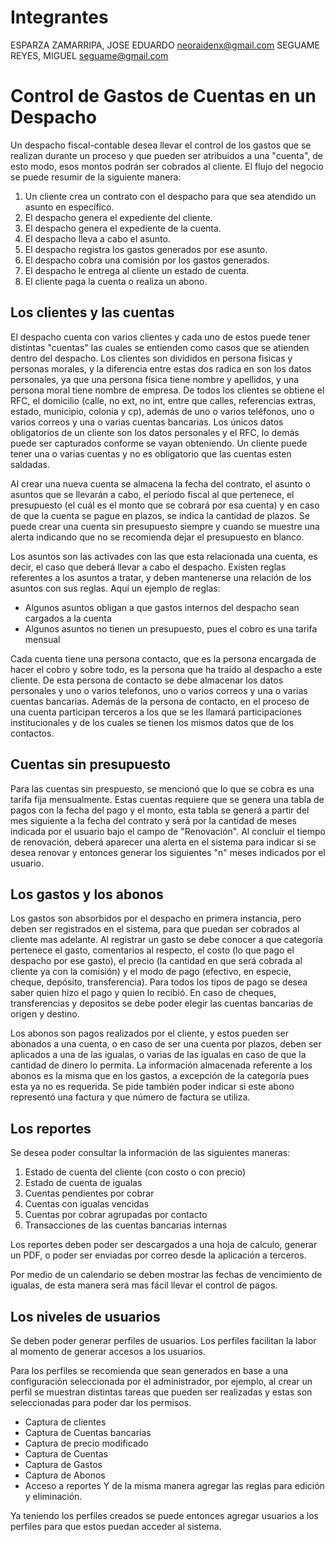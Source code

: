 # Integrantes

ESPARZA ZAMARRIPA, JOSE EDUARDO         neoraidenx@gmail.com
SEGUAME REYES, MIGUEL			seguame@gmail.com


# Control de Gastos de Cuentas en un Despacho

Un despacho fiscal-contable desea llevar el control de los gastos que se realizan durante un proceso y que pueden ser atribuidos a una "cuenta", de esto modo, esos montos podrán ser cobrados al cliente.
El flujo del negocio se puede resumir de la siguiente manera:

1. Un cliente crea un contrato con el despacho para que sea atendido un asunto en específico.
1. El despacho genera el expediente del cliente.
1. El despacho genera el expediente de la cuenta.
1. El despacho lleva a cabo el asunto.
1. El despacho registra los gastos generados por ese asunto.
1. El despacho cobra una comisión por los gastos generados.
1. El despacho le entrega al cliente un estado de cuenta.
1. El cliente paga la cuenta o realiza un abono.

## Los clientes y las cuentas
El despacho cuenta con varios clientes y cada uno de estos puede tener distintas "cuentas" las cuales se entienden como casos que se atienden dentro del despacho.
Los clientes son divididos en persona fisicas y personas morales, y la diferencia entre estas dos radica en son los datos personales, ya que una persona física tiene nombre y apellidos, y una persona moral tiene nombre de empresa.
De todos los clientes se obtiene el RFC, el domicilio (calle, no ext, no int, entre que calles, referencias extras, estado, municipio, colonia y cp), además de uno o varios teléfonos, uno o varios correos y una o varias cuentas bancarias.
Los únicos datos obligatorios de un cliente son los datos personales y el RFC, lo demás puede ser capturados conforme se vayan obteniendo.
Un cliente puede tener una o varias cuentas y no es obligatorio que las cuentas esten saldadas.

Al crear una nueva cuenta se almacena la fecha del contrato, el asunto o asuntos que se llevarán a cabo, el período fiscal al que pertenece, el presupuesto (el cuál es el monto que se cobrará por esa cuenta) y en caso de que la cuenta se pague en plazos, se indica la cantidad de plazos.
Se puede crear una cuenta sin presupuesto siempre y cuando se muestre una alerta indicando que no se recomienda dejar el presupuesto en blanco.

Los asuntos son las activades con las que esta relacionada una cuenta, es decir, el caso que deberá llevar a cabo el despacho.
Existen reglas referentes a los asuntos a tratar, y deben mantenerse una relación de los asuntos con sus reglas. Aquí un ejemplo de reglas:
* Algunos asuntos obligan a que gastos internos del despacho sean cargados a la cuenta
* Algunos asuntos no tienen un presupuesto, pues el cobro es una tarifa mensual

Cada cuenta tiene una persona contacto, que es la persona encargada de hacer el cobro y sobre todo, es la persona que ha traído al despacho a este cliente. De esta persona de contacto se debe almacenar  los datos personales y uno o varios telefonos, uno o varios correos y una o varias cuentas bancarias.
Además de la persona de contacto, en el proceso de una cuenta participan terceros a los que se les llamará participaciones institucionales y de los cuales se tienen los mismos datos que de los contactos.

## Cuentas sin presupuesto
Para las cuentas sin prespuesto, se mencionó que lo que se cobra es una tarifa fija mensualmente.
Estas cuentas requiere que se genera una tabla de pagos con la fecha del pago y el monto, esta tabla se generá a partir del mes siguiente a la fecha del contrato y será por la cantidad de meses indicada por el usuario bajo el campo de "Renovación".
Al concluir el tiempo de renovación, deberá aparecer una alerta en el sistema para indicar si se desea renovar y entonces generar los siguientes "n" meses indicados por el usuario.

## Los gastos y los abonos
Los gastos son absorbidos por el despacho en primera instancia, pero deben ser registrados en el sistema, para que puedan ser cobrados al cliente mas adelante.
Al registrar un gasto se debe conocer a que categoría pertenece el gasto, comentarios al respecto, el costo (lo que pago el despacho por ese gasto), el precio (la cantidad en que será cobrada al cliente ya con la comisión) y el modo de pago (efectivo, en especie, cheque, depósito, transferencia).
Para todos los tipos de pago se desea saber quien hizo el pago y quien lo recibió. En caso de cheques, transferencias y depositos se debe poder elegir las cuentas bancarias de origen y destino.

Los abonos son pagos realizados por el cliente, y estos pueden ser abonados a una cuenta, o en caso de ser una cuenta por plazos, deben ser aplicados a una de las igualas, o varias de las igualas en caso de que la cantidad de dinero lo permita.
La información almacenada referente a los abonos es la misma que en los gastos, a excepción de la categoría pues esta ya no es requerida. Se pide también poder indicar si este abono representó una factura y que número de factura se utiliza.

## Los reportes

Se desea poder consultar la información de las siguientes maneras:

1. Estado de cuenta del cliente (con costo o con precio)
1. Estado de cuenta de igualas
1. Cuentas pendientes por cobrar
1. Cuentas con igualas vencidas
1. Cuentas por cobrar agrupadas por contacto
1. Transacciones de las cuentas bancarias internas

Los reportes deben poder ser descargados a una hoja de calculo, generar un PDF, o poder ser enviadas por correo desde la aplicación a terceros.

Por medio de un calendario se deben mostrar las fechas de vencimiento de igualas, de esta manera será mas fácil llevar el control de pagos.

## Los niveles de usuarios

Se deben poder generar perfiles de usuarios.
Los perfiles facilitan la labor al momento de generar accesos a los usuarios.

Para los perfiles se recomienda que sean generados en base a una configuración seleccionada por el administrador, por ejemplo, al crear un perfil se muestran distintas tareas que pueden ser realizadas y estas son seleccionadas para poder dar los permisos.

* Captura de clientes
* Captura de Cuentas bancarias
* Captura de precio modificado
* Captura de Cuentas
* Captura de Gastos
* Captura de Abonos
* Acceso a reportes
Y de la misma manera agregar las reglas para edición y eliminación.

Ya teniendo los perfiles creados se puede entonces agregar usuarios a los perfiles para que estos puedan acceder al sistema.
